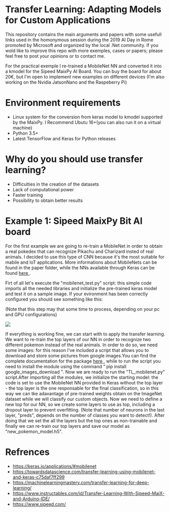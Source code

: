 # Transfer Learning: Adapting Models for Custom Applications
This repository contains the main arguments and papers with some usefull links used in the homonymous session during the 2019 AI Day in Rome promoted by Microsoft and organized by the local .Net community. If you wold like to improve this repo with more exemples, cases or papers; please feel free to post your opinions or to contact me.

For the practical exemple I re-trained a MobileNet NN and converted it into a kmodel for the Sipeed MaixPy AI Board. You can buy the board for about 20€, but I'm open to implement new examples on different devices (I'm also working on the Nvidia JatsonNano and the Raspeberry Pi)

# Environment requirements
- Linux system for the conversion from keras model to kmodel supported by the MaixPy. I Recommend Ubutu 16+(you can also run it on a virtual machine)
- Python 3.5+
- Latest TensorFlow and Keras for Python releases 

# Why do you should use transfer learning?
- Difficulties in the creation of the datasets
- Lack of computational power 
- Faster training
- Possibility to obtain better results 

# Example 1: Sipeed MaixPy Bit AI board
For the first example we are going to re-train a MobileNet in order to obtain a real pokedex that can recognize Pikachu and Charizard insted of real animals. I decided to use this type of CNN because it's the most suitable for mabile and IoT applications. More informations about MobileNets can be found in the paper folder, while the NNs available through Keras can be found <a href="https://keras.io/applications/#mobilenet"> here </a>.

Firt of all let's execute the "mobilenet_test.py" script: this simple code imports all the needed libraries and initialize the pre-trained keras model and test it on a sample image. If your evironment has been correctly configured you should see something like this:

(Note that this step may that some time to process, depending on your pc and GPU configurations)

<img src="https://drive.google.com/uc?id=1N-gGAXOa3CjbYn2mM2fOfpQ-FbUjh0Au"> 

If everything is working fine, we can start with to apply the transfer learning. We want to re-train the top layers of our NN in order to recognize two different pokemon instead of the real animals. In order to do so, we need some images: for this reason I've included a script that allows you to download and store some pictures from google images.You can find the complete documentation for the package <a href="https://github.com/hardikvasa/google-images-download"> here </a>, while to run the script you need to install the module using the command <q> pip install google_images_download </q>. Now we are ready to run the "TL_mobilenet.py" script.After importing all the modules, we initialize the starting model: the code is set to use the MobileNet NN provided in Keras without the top layer - the top layer is the one responsable for the final classification, so in this way we can tke adavantage of pre-trained weights obtain on the ImageNet dataset while we will classify our custom objects. Now we need to define a new top for our NN, so we create some layers to use as top, including a dropout layer to prevent overfitting. (Note that number of neurons in the last layer, "preds", depends on the number of classes you want to detect!). After doing that we set the all the layers but the top ones as non-trainable and finally we can re-train our top layers and save our model as "new_pokemon_model.h5".

# Refrences 
- https://keras.io/applications/#mobilenet
- https://towardsdatascience.com/transfer-learning-using-mobilenet-and-keras-c75daf7ff299
- https://machinelearningmastery.com/transfer-learning-for-deep-learning/
- https://www.instructables.com/id/Transfer-Learning-With-Sipeed-MaiX-and-Arduino-IDE/
- https://www.sipeed.com/
